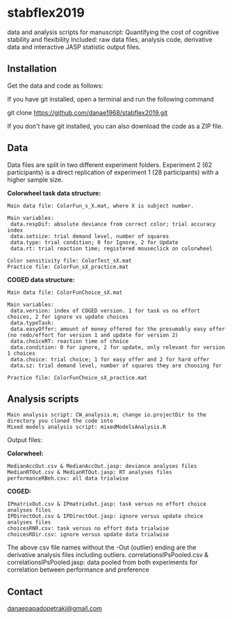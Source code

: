 # stabflex2019
data and analysis scripts for manuscript: Quantifying the cost of cognitive stability and flexibility
Included: raw data files, analysis code, derivative data and interactive JASP statistic output files. 


## Installation

Get the data and code as follows:

If you have git installed, open a terminal and run the following command

git clone https://github.com/danae1968/stabflex2019.git

If you don't have git installed, you can also download the code as a ZIP file.


## Data 
Data files are split in two different experiment folders. Experiment 2 (62 participants) is a direct replication of experiment 1 (28 participants) with a higher sample size.

**Colorwheel task data structure:** 

	Main data file: ColorFun_s_X.mat, where X is subject number.
	
	Main variables:
	 data.respDif: absolute deviance from correct color; trial accuracy index
	 data.setsize: trial demand level, number of squares
	 data.type: trial condition; 0 for Ignore, 2 for Update
	 data.rt: trial reaction time; registered mouseclick on colorwheel 

	Color sensitivity file: ColorTest_sX.mat
	Practice file: ColorFun_sX_practice.mat

**COGED data structure:**

	Main data file: ColorFunChoice_sX.mat

	Main variables:
	 data.version: index of COGED version. 1 for task vs no effort choices, 2 for ignore vs update choices
	 data.typeTask: 
	 data.easyOffer: amount of money offered for the presumably easy offer (no redo/effort for version 1 and update for version 2)
	 data.choiceRT: reaction time of choice
	 data.condition: 0 for ignore, 2 for update, only relevant for version 1 choices
	 data.choice: trial choice; 1 for easy offer and 2 for hard offer
	 data.sz: trial demand level, number of squares they are choosing for

	Practice file: ColorFunChoice_sX_practice.mat

## Analysis scripts
	Main analysis script: CW_analysis.m; change io.projectDir to the directory you cloned the code into
	Mixed models analysis script: mixedModelsAnalysis.R

Output files: 

**Colorwheel:** 

	MedianAccOut.csv & MedianAccOut.jasp: deviance analyses files
	MedianRTOut.csv & MedianRTOut.jasp: RT analyses files
	performanceRBeh.csv: all data trialwise

**COGED:** 

	IPmatrixOut.csv & IPmatrixOut.jasp: task versus no effort choice analyses files
	IPDirectOut.csv & IPDirectOut.jasp: ignore versus update choice analyses files
	choicesRNR.csv: task versus no effort data trialwise
	choicesRDir.csv: ignore versus update data trialwise

The above csv file names without the -Out (outlier) ending are the derivative analysis files including outliers.
correlationsIPsPooled.csv & correlationsIPsPooled.jasp: data pooled from both experiments for correlation between performance and preference

## Contact

danaepapadopetraki@gmail.com
